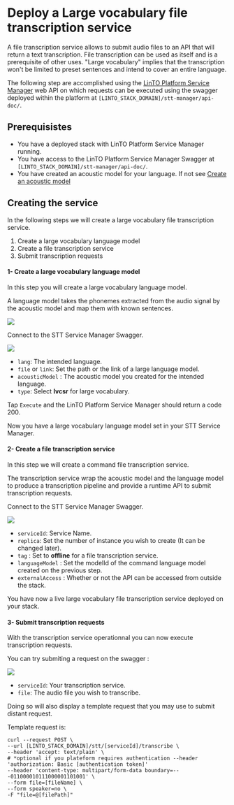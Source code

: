 # Deploy a Large vocabulary file transcription service
A file transcription service allows to submit audio files to an API that will return a text transcription. File transcription can be used as itself and is a prerequisite of other uses. "Large vocabulary" implies that the transcription won't be limited to preset sentences and intend to cover an entire language.

The following step are accomplished using the [LinTO Platform Service Manager](/docs/developpers/agent/server/post_install/service-manager) web API on which requests can be executed using the swagger deployed within the platform at `[LINTO_STACK_DOMAIN]/stt-manager/api-doc/`.

## Prerequisistes

* You have a deployed stack with LinTO Platform Service Manager running.
* You have access to the LinTO Platform Service Manager Swagger at `[LINTO_STACK_DOMAIN]/stt-manager/api-doc/`.
* You have created an acoustic model for your language. If not see [Create an acoustic model](acoustic_model)

## Creating the service

In the following steps we will create a large vocabulary file transcription service. 

1. Create a large vocabulary language model
2. Create a file transcription service
3. Submit transcription requests

#### 1- Create a large vocabulary language model
In this step you will create a large vocabulary language model.

A language model takes the phonemes extracted from the audio signal by the acoustic model and map them with known sentences.

<img src="/docs/use_cases/language.png" />

Connect to the STT Service Manager Swagger.

<img src="/docs/use_cases/language_large.png" />

* `lang`: The intended language.
* `file` or `link`: Set the path or the link of a large language model.
* `acousticModel` : The acoustic model you created for the intended language.
* `type`: Select **lvcsr** for large vocabulary.

Tap `Execute` and the LinTO Platform Service Manager should return a code 200.

Now you have a large vocabulary language model set in your STT Service Manager.

#### 2- Create a file transcription service
In this step we will create a command file transcription service.

The transcription service wrap the acoustic model and the language model to produce a transcription pipeline and provide a runtime API to submit transcription requests.

Connect to the STT Service Manager Swagger.

<img src="/docs/use_cases/command_service.png" />

* `serviceId`: Service Name.
* `replica`: Set the number of instance you wish to create (It can be changed later).
* `tag` : Set to **offline** for a file transcription service.
* `languageModel` : Set the modelId of the command language model created on the previous step.
* `externalAccess` : Whether or not the API can be accessed from outside the stack. 

You have now a live large vocabulary file transcription service deployed on your stack.

#### 3- Submit transcription requests
With the transcription service operationnal you can now execute transcription requests.

You can try submiting a request on the swagger :

<img src="/docs/use_cases/transcription.png" />

* `serviceId`: Your transcription service.
* `file`: The audio file you wish to transcribe. 

Doing so will also display a template request that you may use to submit distant request.

Template request is:

```shell
curl --request POST \
--url [LINTO_STACK_DOMAIN]/stt/[serviceId]/transcribe \   
--header 'accept: text/plain' \
# *optional if you plateform requires authentication --header 'authorization: Basic [authentication token]'  
--header 'content-type: multipart/form-data boundary=---011000010111000001101001' \   
--form file=[fileName] \
--form speaker=no \
-F "file=@[filePath]" 
```